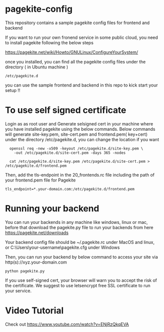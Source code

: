 # pagekite-config
This repository contains a sample pagekite config files for frontend and backend

If you want to run your own fronend service in some public cloud, you need to install pagekite following the below steps

https://pagekite.net/wiki/Howto/GNULinux/ConfigureYourSystem/

once you installed, you can find all the pagekite config files under the directory ( in Ubuntu machine ) 

```
/etc/pagekite.d
```

you can use the sample frontend and backend in this repo to kick start your setup !!

# To use self signed certificate

Login as as root user and Generate selsigned cert in your machine where you have installed pagekite using the below commands. Below commands will generate site-key.pem, site-cert.pem and frontend.pem( key+cert) under the directory /etc/pagekite.d, you can change the location if you want 

```
  openssl req -new -x509 -keyout /etc/pagekite.d/site-key.pem \
    -out /etc/pagekite.d/site-cert.pem -days 365 -nodes
```
```
  cat /etc/pagekite.d/site-key.pem /etc/pagekite.d/site-cert.pem > /etc/pagekite.d/frontend.pem
```

Then, add the tls-endpoint in the 20_frontends.rc file including the path of your frontend.pem file for Pagekite

```
tls_endpoint=*.your-domain.com:/etc/pagekite.d/frontend.pem

```

# Running your backend 

You can run your backends in any machine like windows, linux or mac, before that download the pagekite.py file to run your backends from here https://pagekite.net/downloads

Your backend config file should be ~/.pagekite.rc under MacOS and linux, or C:\Users\your-username\pagekite.cfg under Windows

Then, you can run your backend by below command to access your site via http(s)://xyz.your-domain.com


```
python pagekite.py

```

If you use self-signed cert, your browser will warn you to accept the risk of the certificate. We suggest to use letsencrypt free SSL certificate to run your service.

# Video Tutorial

Check out 
https://www.youtube.com/watch?v=ENjRzQkqEVA





